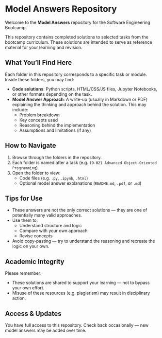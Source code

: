 # Model Answers Repository

Welcome to the **Model Answers** repository for the Software Engineering Bootcamp.

This repository contains completed solutions to selected tasks from the bootcamp curriculum. These solutions are intended to serve as reference material for your learning and revision.

## What You’ll Find Here

Each folder in this repository corresponds to a specific task or module. Inside these folders, you may find:

- **Code solutions**: Python scripts, HTML/CSS/JS files, Jupyter Notebooks, or other formats depending on the task.
- **Model Answer Approach**: A write-up (usually in Markdown or PDF) explaining the thinking and approach behind the solution. This may include:
  - Problem breakdown
  - Key concepts used
  - Reasoning behind the implementation
  - Assumptions and limitations (if any)

## How to Navigate

1. Browse through the folders in the repository.
2. Each folder is named after a task (e.g. `19-021 Advanced Object-Oriented Programming`).
3. Open the folder to view:
   - Code files (e.g. `.py`, `.ipynb`, `.html`)
   - Optional model answer explanations (`README.md`, `.pdf`, or `.md`)

## Tips for Use

- These answers are not the only correct solutions — they are one of potentially many valid approaches.
- Use them to:
  - Understand structure and logic
  - Compare with your own approach
  - Revise concepts
- Avoid copy-pasting — try to understand the reasoning and recreate the logic on your own.

## Academic Integrity

Please remember:
- These solutions are shared to support your learning — not to bypass your own effort.
- Misuse of these resources (e.g. plagiarism) may result in disciplinary action.

## Access & Updates

You have full access to this repository. Check back occasionally — new model answers may be added over time.

